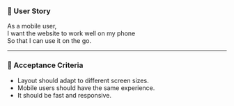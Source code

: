 ### 📖 User Story

As a mobile user,  
I want the website to work well on my phone  
So that I can use it on the go.

---

### 📝 Acceptance Criteria

- Layout should adapt to different screen sizes.  
- Mobile users should have the same experience.  
- It should be fast and responsive.